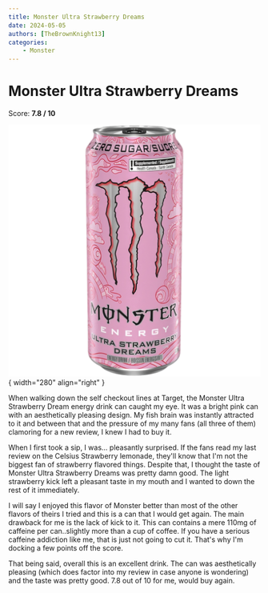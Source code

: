 ```yaml
---
title: Monster Ultra Strawberry Dreams
date: 2024-05-05
authors: [TheBrownKnight13]
categories:
    - Monster
---
```


# Monster Ultra Strawberry Dreams
Score: **7.8 / 10**

![Picture of can](images/monster_ultra_strawberry_dream.png){ width="280" align="right" }

When walking down the self checkout lines at Target, the Monster Ultra Strawberry Dream energy drink can caught my eye. It was a bright pink can with an aesthetically pleasing design. My fish brain was instantly attracted to it and between that and the pressure of my many fans (all three of them) clamoring for a new review, I knew I had to buy it.

When I first took a sip, I was... pleasantly surprised. If the fans read my last review on the Celsius Strawberry lemonade, they'll know that I'm not the biggest fan of strawberry flavored things. Despite that, I thought the taste of Monster Ultra Strawberry Dreams was pretty damn good. The light strawberry kick left a pleasant taste in my mouth and I wanted to down the rest of it immediately.

I will say I enjoyed this flavor of Monster better than most of the other flavors of theirs I tried and this is a can that I would get again. The main drawback for me is the lack of kick to it. This can contains a mere 110mg of caffeine per can..slightly more than a cup of coffee. If you have a serious caffeine addiction like me, that is just not going to cut it. That's why I'm docking a few points off the score.

That being said, overall this is an excellent drink. The can was aesthetically pleasing (which does factor into my review in case anyone is
wondering) and the taste was pretty good. 7.8 out of 10 for me, would buy again.

